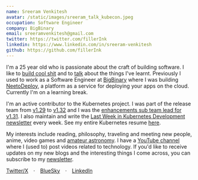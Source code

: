 ```yaml
---
name: Sreeram Venkitesh
avatar: /static/images/sreeram_talk_kubecon.jpeg
occupation: Software Engineer
company: BigBinary
email: sreeramvenkitesh@gmail.com
twitter: https://twitter.com/fillerInk
linkedin: https://www.linkedin.com/in/sreeram-venkitesh
github: https://github.com/fillerInk
---
```


I'm a 25 year old who is passionate about the craft of building software. I like to [build cool shit](/projects) and to [talk](/talks) about the things I've learnt. Previously I used to work as a Software Engineer at [BigBinary](https://bigbinary.com) where I was building [NeetoDeploy](https://neeto.com/neetodeploy), a platform as a service for deploying your apps on the cloud. Currently I'm on a learning break. 

I'm an active contributor to the Kubernetes project. I was part of the release team from [v1.29](https://github.com/kubernetes/sig-release/blob/master/releases/release-1.29/release-team.md) to [v1.32](https://github.com/kubernetes/sig-release/blob/master/releases/release-1.32/release-team.md) and I was the [enhancements sub team lead for v1.31](https://github.com/kubernetes/sig-release/blob/master/releases/release-1.31/release-team.md). I also maintain and write the [Last Week in Kubernetes Development newsletter](https://lwkd.info) every week. See my entire Kubernetes resume [here](/kubernetes).

My interests include reading, philosophy, traveling and meeting new people, anime, video games and [amateur astronomy](https://sreeram-venkitesh.github.io/clear-skies/). I have a [YouTube channel](https://www.youtube.com/c/sreeramvenkitesh) where I (used to) post videos related to technology. If you'd like to receive updates on my new blogs and the interesting things I come across, you can subscribe to my [newsletter](/newsletter).

[Twitter/X](https://twitter.com/sreeramvnkitesh) ⠀·⠀ [BlueSky](https://bsky.app/profile/sreeram.bsky.social) ⠀·⠀ [LinkedIn](https://www.linkedin.com/in/sreeramvenkitesh/)